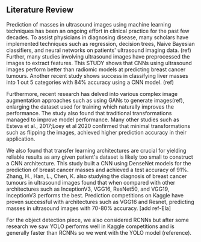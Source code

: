 ## Literature Review 

Prediction of masses in ultrasound images using machine learning techniques has been an ongoing effort in clinical practice for the past few decades. To assist physicians in diagnosing disease, many scholars have implemented techniques such as regression, decision trees, Naive Bayesian classifiers, and neural networks on patients' ultrasound imaging data. (ref) Further, many studies involving ultrasound images have preprocessed the images to extract features. This STUDY shows that CNNs using ultrasound images perform better than radiomic models at predicting breast cancer tumours. Another recent study shows success in classifying liver masses into 1 out 5 categories with 84% accuracy using a CNN model. (ref)

Furthermore, recent research has delved into various complex image augmentation approaches such as using GANs to generate images(ref), enlarging the dataset used for training which naturally improves the performance. The study also found that traditional transformations managed to improve model performance. Many other studies such as Esteva et al., 2017;Loey et al 2020 confirmed that minimal transformations such as flipping the images, achieved higher prediction accuracy in their application. 

We also found that transfer learning architectures are crucial for yielding reliable results as any given patient's dataset is likely too small to construct a CNN architecture. This study built a CNN using DenseNet models for the prediction of breast cancer masses and achieved a test accuracy of 91%. Zhang, H., Han, L., Chen, K. also studying the diagnosis of breast cancer tumours in ultrasound images found that when compared with other architectures such as InceptionV3, VGG16, ResNet50, and VGG19, InceptionV3 performs the best. Prediction competitions on Kaggle have proven successful with architectures such as VGG16 and Resnet, predicting masses in ultrasound images with 70-80% accuracy. [add ref-Ela]

For the object detection piece, we also considered RCNNs but after some research we saw YOLO performs well in Kaggle competitions and is generally faster than RCNNs so we went with the YOLO model (reference).



